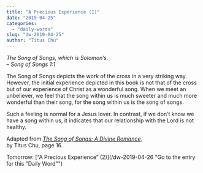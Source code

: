 ```yaml
---
title: "A Precious Experience (1)"
date: "2019-04-25"
categories: 
  - "daily-words"
slug: "dw-2019-04-25"
author: "Titus Chu"
---
```


_The Song of Songs, which is Solomon’s._  
_– Song of Songs 1:1_

The Song of Songs depicts the work of the cross in a very striking way. However, the initial experience depicted in this book is not that of the cross but of our experience of Christ as a wonderful song. When we meet an unbeliever, we feel that the song within us is much sweeter and much more wonderful than their song, for the song within us is the song of songs.  
  
Such a feeling is normal for a Jesus lover. In contrast, if we don’t know we have a song within us, it indicates that our relationship with the Lord is not healthy.

Adapted from _[The Song of Songs: A Divine Romance,](/song-of-songs-dr/)_  
by Titus Chu, page 16.

Tomorrow: [“A Precious Experience” (2)](/dw-2019-04-26 "Go to the entry for this "Daily Word"")
